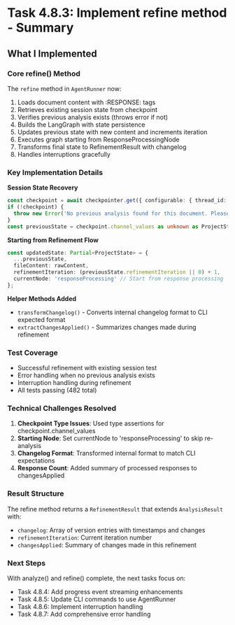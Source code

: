 # Task 4.8.3: Implement refine method - Summary

## What I Implemented

### Core refine() Method
The `refine` method in `AgentRunner` now:
1. Loads document content with :RESPONSE: tags
2. Retrieves existing session state from checkpoint
3. Verifies previous analysis exists (throws error if not)
4. Builds the LangGraph with state persistence
5. Updates previous state with new content and increments iteration
6. Executes graph starting from ResponseProcessingNode
7. Transforms final state to RefinementResult with changelog
8. Handles interruptions gracefully

### Key Implementation Details

**Session State Recovery**
```typescript
const checkpoint = await checkpointer.get({ configurable: { thread_id: session.threadId } });
if (!checkpoint) {
  throw new Error('No previous analysis found for this document. Please run "ideaforge analyze" first.');
}
const previousState = checkpoint.channel_values as unknown as ProjectState;
```

**Starting from Refinement Flow**
```typescript
const updatedState: Partial<ProjectState> = {
  ...previousState,
  fileContent: rawContent,
  refinementIteration: (previousState.refinementIteration || 0) + 1,
  currentNode: 'responseProcessing' // Start from response processing
};
```

**Helper Methods Added**
- `transformChangelog()` - Converts internal changelog format to CLI expected format
- `extractChangesApplied()` - Summarizes changes made during refinement

### Test Coverage
- Successful refinement with existing session test
- Error handling when no previous analysis exists
- Interruption handling during refinement
- All tests passing (482 total)

### Technical Challenges Resolved

1. **Checkpoint Type Issues**: Used type assertions for checkpoint.channel_values
2. **Starting Node**: Set currentNode to 'responseProcessing' to skip re-analysis
3. **Changelog Format**: Transformed internal format to match CLI expectations
4. **Response Count**: Added summary of processed responses to changesApplied

### Result Structure
The refine method returns a `RefinementResult` that extends `AnalysisResult` with:
- `changelog`: Array of version entries with timestamps and changes
- `refinementIteration`: Current iteration number
- `changesApplied`: Summary of changes made in this refinement

### Next Steps
With analyze() and refine() complete, the next tasks focus on:
- Task 4.8.4: Add progress event streaming enhancements
- Task 4.8.5: Update CLI commands to use AgentRunner
- Task 4.8.6: Implement interruption handling
- Task 4.8.7: Add comprehensive error handling 